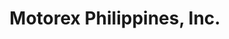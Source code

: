 ---
title: "Motorex Philippines, Inc."
url: /quezon-city/motorex-philippines-inc/
shop: car parts
---